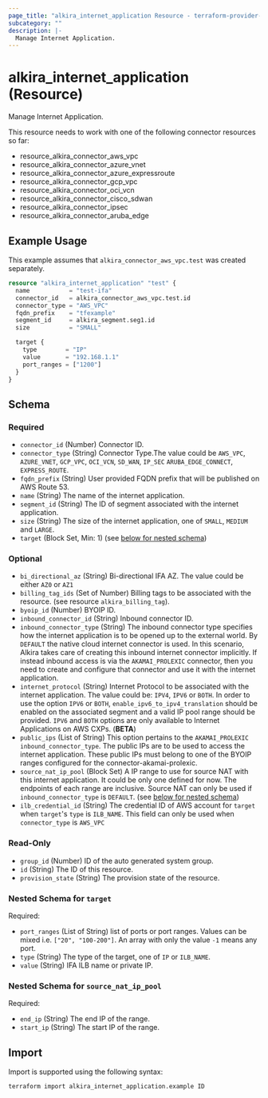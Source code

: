 ```yaml
---
page_title: "alkira_internet_application Resource - terraform-provider-alkira"
subcategory: ""
description: |-
  Manage Internet Application.
---
```


# alkira_internet_application (Resource)

Manage Internet Application.

This resource needs to work with one of the following connector resources so far:

* resource_alkira_connector_aws_vpc
* resource_alkira_connector_azure_vnet
* resource_alkira_connector_azure_expressroute
* resource_alkira_connector_gcp_vpc
* resource_alkira_connector_oci_vcn
* resource_alkira_connector_cisco_sdwan
* resource_alkira_connector_ipsec
* resource_alkira_connector_aruba_edge

## Example Usage

This example assumes that `alkira_connector_aws_vpc.test` was created separately.

```terraform
resource "alkira_internet_application" "test" {
  name           = "test-ifa"
  connector_id   = alkira_connector_aws_vpc.test.id
  connector_type = "AWS_VPC"
  fqdn_prefix    = "tfexample"
  segment_id     = alkira_segment.seg1.id
  size           = "SMALL"

  target {
    type        = "IP"
    value       = "192.168.1.1"
    port_ranges = ["1200"]
  }
}
```

<!-- schema generated by tfplugindocs -->
## Schema

### Required

- `connector_id` (Number) Connector ID.
- `connector_type` (String) Connector Type.The value could be `AWS_VPC`, `AZURE_VNET`, `GCP_VPC`, `OCI_VCN`, `SD_WAN`, `IP_SEC` `ARUBA_EDGE_CONNECT`, `EXPRESS_ROUTE`.
- `fqdn_prefix` (String) User provided FQDN prefix that will be published on AWS Route 53.
- `name` (String) The name of the internet application.
- `segment_id` (String) The ID of segment associated with the internet application.
- `size` (String) The size of the internet application, one of `SMALL`, `MEDIUM` and `LARGE`.
- `target` (Block Set, Min: 1) (see [below for nested schema](#nestedblock--target))

### Optional

- `bi_directional_az` (String) Bi-directional IFA AZ. The value could be either `AZ0` or `AZ1`
- `billing_tag_ids` (Set of Number) Billing tags to be associated with the resource. (see resource `alkira_billing_tag`).
- `byoip_id` (Number) BYOIP ID.
- `inbound_connector_id` (String) Inbound connector ID.
- `inbound_connector_type` (String) The inbound connector type specifies how the internet application is to be opened up to the external world. By `DEFAULT` the native cloud internet connector is used. In this scenario, Alkira takes care of creating this inbound internet connector implicitly. If instead inbound access is via the `AKAMAI_PROLEXIC` connector, then you need to create and configure that connector and use it with the internet application.
- `internet_protocol` (String) Internet Protocol to be associated with the internet application. The value could be: `IPV4`, `IPV6` or `BOTH`. In order to use the option `IPV6` or `BOTH`, `enable_ipv6_to_ipv4_translation` should be enabled on the associated segment and a valid IP pool range should be provided. `IPV6` and `BOTH` options are only available to Internet Applications on AWS CXPs. (**BETA**)
- `public_ips` (List of String) This option pertains to the `AKAMAI_PROLEXIC` `inbound_connector_type`. The public IPs are to be used to access the internet application. These public IPs must belong to one of the BYOIP ranges configured for the connector-akamai-prolexic.
- `source_nat_ip_pool` (Block Set) A IP range to use for source NAT with this internet application. It could be only one defined for now. The endpoints of each range are inclusive. Source NAT can only be used if `inbound_connector_type` is `DEFAULT`. (see [below for nested schema](#nestedblock--source_nat_ip_pool))
- `ilb_credential_id` (String) The credential ID of AWS account for `target` when `target`'s `type` is `ILB_NAME`.  This field can only be used when `connector_type` is `AWS_VPC`

### Read-Only

- `group_id` (Number) ID of the auto generated system group.
- `id` (String) The ID of this resource.
- `provision_state` (String) The provision state of the resource.

<a id="nestedblock--target"></a>
### Nested Schema for `target`

Required:

- `port_ranges` (List of String) list of ports or port ranges. Values can be mixed i.e. `["20", "100-200"]`. An array with only the value `-1` means any port.
- `type` (String) The type of the target, one of `IP` or `ILB_NAME`.
- `value` (String) IFA ILB name or private IP.


<a id="nestedblock--source_nat_ip_pool"></a>
### Nested Schema for `source_nat_ip_pool`

Required:

- `end_ip` (String) The end IP of the range.
- `start_ip` (String) The start IP of the range.

## Import

Import is supported using the following syntax:

```shell
terraform import alkira_internet_application.example ID
```
